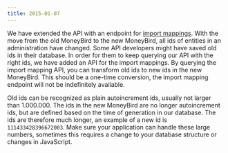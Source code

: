 ```yaml
---
title: 2015-01-07
---
```


We have extended the API with an endpoint for [import mappings](/api/import_mappings). With the move from the old MoneyBird to the new MoneyBird, all ids of entities in an administration have changed. Some API developers might have saved old ids in their database. In order for them to keep querying our API with the right ids, we have added an API for the import mappings. By querying the import mapping API, you can transform old ids to new ids in the new MoneyBird. This should be a one-time conversion, the import mapping endpoint will not be indefinitely available.

Old ids can be recognized as plain autoincrement ids, usually not larger than 1.000.000. The ids in the new MoneyBird are no longer autoincrement ids, but are defined based on the time of generation in our database. The ids are therefore much longer, an example of a new id is `111433428396672003`. Make sure your application can handle these large numbers, sometimes this requires a change to your database structure or changes in JavaScript.
